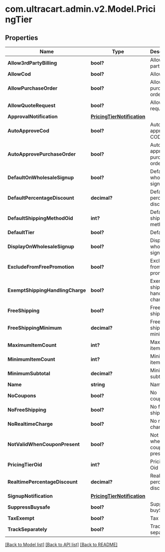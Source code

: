 # com.ultracart.admin.v2.Model.PricingTier
## Properties

Name | Type | Description | Notes
------------ | ------------- | ------------- | -------------
**Allow3rdPartyBilling** | **bool?** | Allow 3rd party billing | [optional] 
**AllowCod** | **bool?** | Allow COD | [optional] 
**AllowPurchaseOrder** | **bool?** | Allow purchase order | [optional] 
**AllowQuoteRequest** | **bool?** | Allow quote request | [optional] 
**ApprovalNotification** | [**PricingTierNotification**](PricingTierNotification.md) |  | [optional] 
**AutoApproveCod** | **bool?** | Auto approve COD | [optional] 
**AutoApprovePurchaseOrder** | **bool?** | Auto approve purchase order | [optional] 
**DefaultOnWholesaleSignup** | **bool?** | Default on wholesale signup | [optional] 
**DefaultPercentageDiscount** | **decimal?** | Default percentage discount | [optional] 
**DefaultShippingMethodOid** | **int?** | Default shipping method oid | [optional] 
**DefaultTier** | **bool?** | Default tier | [optional] 
**DisplayOnWholesaleSignup** | **bool?** | Display on wholesale signup | [optional] 
**ExcludeFromFreePromotion** | **bool?** | Exclude from free promotion | [optional] 
**ExemptShippingHandlingCharge** | **bool?** | Exempt shipping handling charge | [optional] 
**FreeShipping** | **bool?** | Free shipping | [optional] 
**FreeShippingMinimum** | **decimal?** | Free shipping minimum | [optional] 
**MaximumItemCount** | **int?** | Maximum item count | [optional] 
**MinimumItemCount** | **int?** | Minimum item count | [optional] 
**MinimumSubtotal** | **decimal?** | Minimum subtotal | [optional] 
**Name** | **string** | Name | [optional] 
**NoCoupons** | **bool?** | No coupons | [optional] 
**NoFreeShipping** | **bool?** | No free shipping | [optional] 
**NoRealtimeCharge** | **bool?** | No realtime charge | [optional] 
**NotValidWhenCouponPresent** | **bool?** | Not valid when coupon present | [optional] 
**PricingTierOid** | **int?** | Pricing Tier Oid | [optional] 
**RealtimePercentageDiscount** | **decimal?** | Realtime percentage discount | [optional] 
**SignupNotification** | [**PricingTierNotification**](PricingTierNotification.md) |  | [optional] 
**SuppressBuysafe** | **bool?** | Suppress buySAFE | [optional] 
**TaxExempt** | **bool?** | Tax Exempt | [optional] 
**TrackSeparately** | **bool?** | Track separately | [optional] 


[[Back to Model list]](../README.md#documentation-for-models) [[Back to API list]](../README.md#documentation-for-api-endpoints) [[Back to README]](../README.md)

